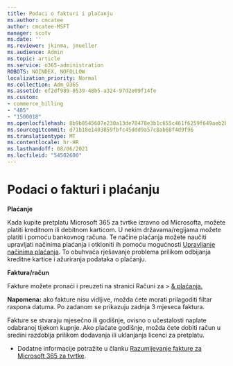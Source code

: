 ```yaml
---
title: Podaci o fakturi i plaćanju
ms.author: cmcatee
author: cmcatee-MSFT
manager: scotv
ms.date: ''
ms.reviewer: jkinma, jmueller
ms.audience: Admin
ms.topic: article
ms.service: o365-administration
ROBOTS: NOINDEX, NOFOLLOW
localization_priority: Normal
ms.collection: Adm_O365
ms.assetid: ef2df989-8539-48b5-a324-97d2e09f14fe
ms.custom:
- commerce_billing
- "485"
- "1500018"
ms.openlocfilehash: 8b9b8545607e230a13de78478e3b1c655c461f6259f649aeb2b369d94d2697aa
ms.sourcegitcommit: d71b18e1403859fbfc45ddd9a57c8ab68f4d9f96
ms.translationtype: MT
ms.contentlocale: hr-HR
ms.lasthandoff: 08/06/2021
ms.locfileid: "54502600"
---
```

# <a name="invoice-and-payment-information"></a>Podaci o fakturi i plaćanju

**Plaćanje**

Kada kupite pretplatu Microsoft 365 za tvrtke izravno od Microsofta, možete platiti kreditnom ili debitnom karticom.  U nekim državama/regijama možete platiti i pomoću bankovnog računa.  Te načine plaćanja možete naučiti upravljati načinima plaćanja i otkloniti ih pomoću mogućnosti [Upravljanje načinima plaćanja](/microsoft-365/commerce/billing-and-payments/manage-payment-methods). To obuhvaća rješavanje problema prilikom odbijanja kreditne kartice i ažuriranja podataka o plaćanju.

**Faktura/račun**

Fakture možete pronaći i preuzeti na stranici Računi za  >  [& plaćanja.](https://go.microsoft.com/fwlink/p/?linkid=848039)  

**Napomena:** ako fakture nisu vidljive, možda ćete morati prilagoditi filtar raspona datuma.  Po zadanom se prikazuju zadnja 3 mjeseca faktura.

Fakture se stvaraju mjesečno ili godišnje, ovisno o učestalosti naplate odabranoj tijekom kupnje.  Ako plaćate godišnje, možda ćete dobiti račun u sredini razdoblja prilikom dodavanja ili uklanjanja licenci za pretplatu.

- Dodatne informacije potražite u članku [Razumijevanje fakture za Microsoft 365 za tvrtke](/microsoft-365/commerce/billing-and-payments/understand-your-invoice2).